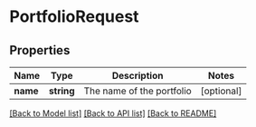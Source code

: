 # PortfolioRequest

## Properties
Name | Type | Description | Notes
------------ | ------------- | ------------- | -------------
**name** | **string** | The name of the portfolio | [optional] 

[[Back to Model list]](../README.md#documentation-for-models) [[Back to API list]](../README.md#documentation-for-api-endpoints) [[Back to README]](../README.md)


